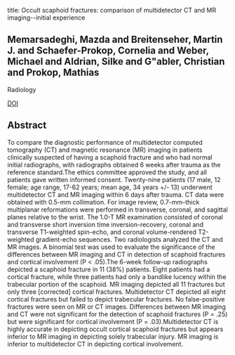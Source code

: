 title: Occult scaphoid fractures: comparison of multidetector CT and MR imaging--initial experience

## Memarsadeghi, Mazda and Breitenseher, Martin J. and Schaefer-Prokop, Cornelia and Weber, Michael and Aldrian, Silke and G"abler, Christian and Prokop, Mathias
Radiology

<a href="https://doi.org/10.1148/radiol.2401050412">DOI</a>

## Abstract
To compare the diagnostic performance of multidetector computed tomography (CT) and magnetic resonance (MR) imaging in patients clinically suspected of having a scaphoid fracture and who had normal initial radiographs, with radiographs obtained 6 weeks after trauma as the reference standard.The ethics committee approved the study, and all patients gave written informed consent. Twenty-nine patients (17 male, 12 female; age range, 17-62 years; mean age, 34 years +/- 13) underwent multidetector CT and MR imaging within 6 days after trauma. CT data were obtained with 0.5-mm collimation. For image review, 0.7-mm-thick multiplanar reformations were performed in transverse, coronal, and sagittal planes relative to the wrist. The 1.0-T MR examination consisted of coronal and transverse short inversion time inversion-recovery, coronal and transverse T1-weighted spin-echo, and coronal volume-rendered T2-weighted gradient-echo sequences. Two radiologists analyzed the CT and MR images. A binomial test was used to evaluate the significance of the differences between MR imaging and CT in detection of scaphoid fractures and cortical involvement (P < .05).The 6-week follow-up radiographs depicted a scaphoid fracture in 11 (38%) patients. Eight patients had a cortical fracture, while three patients had only a bandlike lucency within the trabecular portion of the scaphoid. MR imaging depicted all 11 fractures but only three [corrected] cortical fractures. Multidetector CT depicted all eight cortical fractures but failed to depict trabecular fractures. No false-positive fractures were seen on MR or CT images. Differences between MR imaging and CT were not significant for the detection of scaphoid fractures (P = .25) but were significant for cortical involvement (P = .03).Multidetector CT is highly accurate in depicting occult cortical scaphoid fractures but appears inferior to MR imaging in depicting solely trabecular injury. MR imaging is inferior to multidetector CT in depicting cortical involvement.

